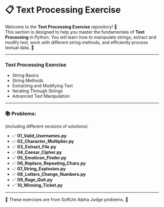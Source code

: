 # 📋 Text Processing Exercise

Welcome to the **Text Processing Exercise** repository! 🚀  
This section is designed to help you master the fundamentals of **Text Processing** in Python. You will learn how to manipulate strings, extract and modify text, work with different string methods, and efficiently process textual data. 🌟

---

### Text Processing Exercise
- String Basics
- String Methods
- Extracting and Modifying Text
- Iterating Through Strings
- Advanced Text Manipulation

---

### 📚 Problems:
(including different versions of solutions)

- ✅ **01_Valid_Usernames.py**
- ✅ **02_Character_Multiplier.py**
- ✅ **03_Extract_File.py**
- ✅ **04_Caesar_Cipher.py**
- ✅ **05_Emoticon_Finder.py**
- ✅ **06_Replace_Repeating_Chars.py**
- ✅ **07_String_Explosion.py**
- ✅ **08_Letters_Change_Numbers.py**
- ✅ **09_Rage_Quit.py**
- ✅ **10_Winning_Ticket.py**

---

🚀 These exercises are from SoftUni Alpha Judge problems. 👋


